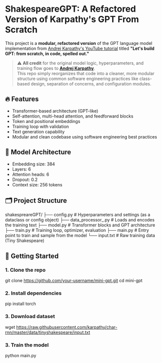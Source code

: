 # ShakespeareGPT: A Refactored Version of Karpathy's GPT From Scratch

This project is a **modular, refactored version** of the GPT language model implementation from [Andrej Karpathy's YouTube tutorial](https://www.youtube.com/watch?v=kCc8FmEb1nY) titled **"Let's build GPT: from scratch, in code, spelled out."**

> ⚠️ **All credit** for the original model logic, hyperparameters, and training flow goes to **[Andrej Karpathy](https://github.com/karpathy)**.  
> This repo simply reorganizes that code into a cleaner, more modular structure using common software engineering practices like class-based design, separation of concerns, and configuration modules.



## 🔥 Features

- Transformer-based architecture (GPT-like)
- Self-attention, multi-head attention, and feedforward blocks
- Token and positional embeddings
- Training loop with validation
- Text generation capability
- Modular and clean codebase using software engineering best practices

## 🧠 Model Architecture

- Embedding size: 384
- Layers: 6
- Attention heads: 6
- Dropout: 0.2
- Context size: 256 tokens

## 🗂 Project Structure

shakespreareGPT/
├── config.py # Hyperparameters and settings (as a dataclass or config object) 
├── data_processor_.py # Loads and encodes the training text 
├── model.py # Transformer blocks and GPT architecture 
├── train.py # Training loop, optimizer, evaluation 
├── main.py # Entry point to train and sample from the model 
└── input.txt # Raw training data (Tiny Shakespeare)


## 🚀 Getting Started

### 1. Clone the repo


git clone https://github.com/your-username/mini-gpt.git
cd mini-gpt

### 2. Install dependencies
pip install torch

### 3. Download dataset
wget https://raw.githubusercontent.com/karpathy/char-rnn/master/data/tinyshakespeare/input.txt

### 3. Train the model
python main.py
